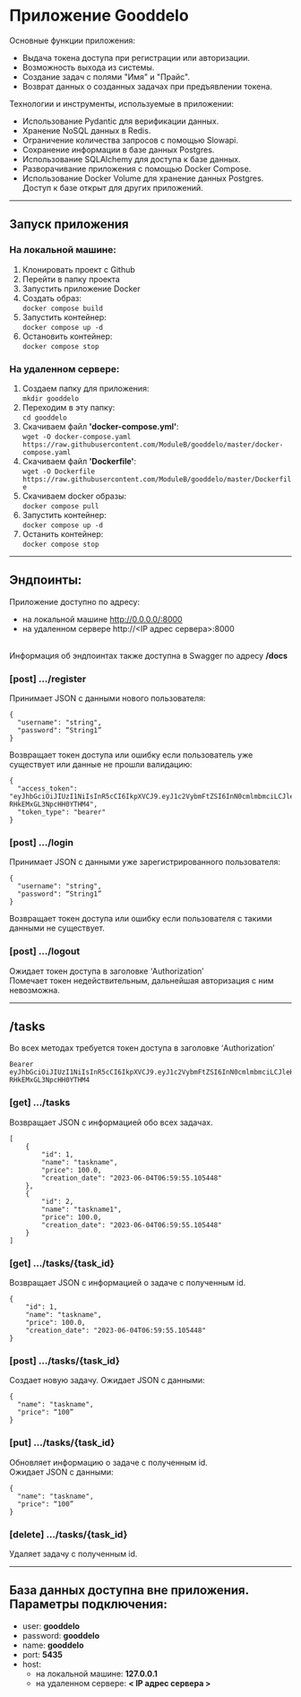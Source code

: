 
# Приложение Gooddelo

Основные функции приложения:
- Выдача токена доступа при регистрации или авторизации.
- Возможность выхода из системы.
- Создание задач с полями "Имя" и "Прайс".
- Возврат данных о созданных задачах при предъявлении токена.

Технологии и инструменты, используемые в приложении:
- Использование Pydantic для верификации данных.
- Хранение NoSQL данных в Redis.
- Ограничение количества запросов с помощью Slowapi.
- Сохранение информации в базе данных Postgres.
- Использование SQLAlchemy для доступа к базе данных.
- Разворачивание приложения с помощью Docker Compose.
- Использование Docker Volume для хранение данных Postgres. Доступ к базе открыт для других приложений.

-----------------------------------------------------
## Запуск приложения

### На локальной машине:

1. Клонировать проект с Github
2. Перейти в папку проекта
3. Запустить приложение Docker
4. Создать образ:
<br>`docker compose build`
5. Запустить контейнер:
<br>`docker compose up -d`
6. Остановить контейнер:
<br>`docker compose stop`

### На удаленном сервере:
1. Создаем папку для приложения:
<br>`mkdir gooddelo`
2. Переходим в эту папку:
<br>`cd gooddelo`
3. Скачиваем файл <b> 'docker-compose.yml'</b>: 
<br>`wget -O docker-compose.yaml https://raw.githubusercontent.com/ModuleB/gooddelo/master/docker-compose.yaml`
4. Скачиваем файл <b> 'Dockerfile'</b>: 
<br>`wget -O Dockerfile https://raw.githubusercontent.com/ModuleB/gooddelo/master/Dockerfile`
5. Скачиваем docker образы:
<br>`docker compose pull`
6. Запустить контейнер:
<br>`docker compose up -d`
7. Останить контейнер:
<br>`docker compose stop`


-----------------------------------------------------
## Эндпоинты:

Приложение доступно по адресу:
- на локальной машине http://0.0.0.0/:8000
- на удаленном сервере http://<IP адрес сервера>:8000

<br> Информация об эндпоинтах также доступна в Swagger по адресу <b>/docs</b>

### 
### **[post]** .../register 

Принимает JSON с данными нового пользователя:
```
{
  "username": "string",
  "password": “String1”
}
```

Возвращает токен доступа или ошибку если пользователь уже существует или данные не прошли валидацию:
```
{
  "access_token": "eyJhbGciOiJIUzI1NiIsInR5cCI6IkpXVCJ9.eyJ1c2VybmFtZSI6InN0cmlmbmciLCJleHAiOjE2ODU2OTAxNzd9.bn_523efN3TdqgU1gAZzVn-RHkEMxGL3NpcHH0YTHM4",
  "token_type": "bearer"
}
```
###
### **[post]** .../login

Принимает JSON с данными уже зарегистрированного пользователя:
```
{
  "username": "string",
  "password": “String1”
}
```
Возвращает токен доступа или ошибку если пользователя с такими данными не существует.

###
### **[post]** .../logout

Ожидает токен доступа в заголовке ‘Authorization’
<br>Помечает токен недействительным, дальнейшая авторизация с ним невозможна.


---

## /tasks

Во всех методах требуется токен доступа в заголовке ‘Authorization’
```
Bearer eyJhbGciOiJIUzI1NiIsInR5cCI6IkpXVCJ9.eyJ1c2VybmFtZSI6InN0cmlmbmciLCJleHAiOjE2ODU2OTAxNzd9.bn_523efN3TdqgU1gAZzVn-RHkEMxGL3NpcHH0YTHM4
```

###
### **[get]** .../tasks
Возвращает JSON с информацией обо всех задачах.
```
[
    {
        "id": 1,
        "name": "taskname",
        "price": 100.0,
        "creation_date": "2023-06-04T06:59:55.105448"
    },
    {
        "id": 2,
        "name": "taskname1",
        "price": 100.0,
        "creation_date": "2023-06-04T06:59:55.105448"
    }
]
```

###
### **[get]** .../tasks/{task_id}
Возвращает JSON с информацией о задаче с полученным id.
```
{
    "id": 1,
    "name": "taskname",
    "price": 100.0,
    "creation_date": "2023-06-04T06:59:55.105448"
}
```

###
### **[post]** .../tasks/{task_id}
Создает новую задачу. Ожидает JSON с данными:
```
{
  "name": "taskname",
  "price": “100”
}
```

###
### [put] .../tasks/{task_id}
Обновляет информацию о задаче с полученным id.
<br>Ожидает JSON с данными:
```
{
  "name": "taskname",
  "price": “100”
}
```

###
### **[delete]** .../tasks/{task_id}
Удаляет задачу с полученным id.

---

## База данных доступна вне приложения. Параметры подключения:
- user: <b>gooddelo</b>
- password: <b>gooddelo</b>
- name: <b>gooddelo</b>
- port: <b>5435</b>
- host:
  * на локальной машине: <b>127.0.0.1</b>
  * на удаленном сервере: <b>< IP адрес сервера ></b>
